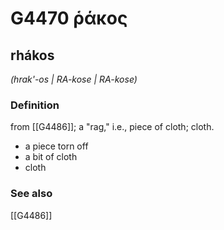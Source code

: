 # G4470 ῥάκος

## rhákos

_(hrak'-os | RA-kose | RA-kose)_

### Definition

from [[G4486]]; a "rag," i.e., piece of cloth; cloth.

- a piece torn off
- a bit of cloth
- cloth

### See also

[[G4486]]

